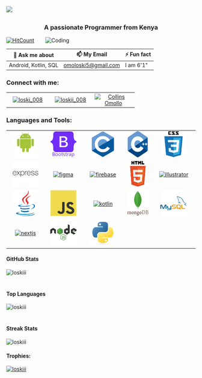
<h1 align="left">
    <img src="https://readme-typing-svg.herokuapp.com/?font=Righteous&size=35&center=true&vCenter=true&width=500&height=70&duration=4000&lines=Hello+Bug+Squashers!+😊;+I'm+Collins+Omollo!;+Welcome+to+my+github+😊;+Enjoy+😊;" />
</h1>
<h3 align="center">A passionate Programmer from Kenya</h3>

 [![HitCount](https://hits.dwyl.com/loskiii/loskiii.svg?style=flat-square&show=unique)](http://hits.dwyl.com/loskiii/loskiii)
<img align="right" alt="Coding" width="400" src="https://cdn.dribbble.com/users/1162077/screenshots/3848914/programmer.gif">




| 💬 **Ask me about** | 📫 **My Email** | ⚡ **Fun fact** |
|---------------------|-----------------|----------------|
| Android, Kotlin, SQL| omoloski5@gmail.com | I am 6'1" |


<h3 align="left">Connect with me:</h3>
<table>
  <tr>
    <td align="center" width="100">
      <a href="https://instagram.com/loski_008" target="_blank">
        <img src="https://raw.githubusercontent.com/rahuldkjain/github-profile-readme-generator/master/src/images/icons/Social/instagram.svg" alt="loski_008" height="70" width="70"/>
      </a>
    </td>
    <td align="center" width="100">
      <a href="https://twitter.com/loskii_008" target="_blank">
        <img src="https://raw.githubusercontent.com/rahuldkjain/github-profile-readme-generator/master/src/images/icons/Social/twitter.svg" alt="loskii_008" height="70" width="70"/>
      </a>
    </td>
    <td align="center" width="100">
      <a href="https://www.linkedin.com/in/collins-omollo-51296629a" target="_blank">
        <img src="https://raw.githubusercontent.com/rahuldkjain/github-profile-readme-generator/master/src/images/icons/Social/linked-in-alt.svg" alt="Collins Omollo" height="70" width="70"/>
      </a>
    </td>
  </tr>
</table>

<h3 align="left">Languages and Tools:</h3>
<table>
  <tr>
    <td align="center" width="200">
      <a href="https://developer.android.com" target="_blank" rel="noreferrer">
        <img src="https://raw.githubusercontent.com/devicons/devicon/master/icons/android/android-original-wordmark.svg" alt="android" width="70" height="70"/>
      </a>
    </td>
    <td align="center" width="200">
      <a href="https://getbootstrap.com" target="_blank" rel="noreferrer">
        <img src="https://raw.githubusercontent.com/devicons/devicon/master/icons/bootstrap/bootstrap-plain-wordmark.svg" alt="bootstrap" width="70" height="70"/>
      </a>
    </td>
    <td align="center" width="200">
      <a href="https://www.cprogramming.com/" target="_blank" rel="noreferrer">
        <img src="https://raw.githubusercontent.com/devicons/devicon/master/icons/c/c-original.svg" alt="c" width="70" height="70"/>
      </a>
    </td>
    <td align="center" width="200">
      <a href="https://www.w3schools.com/cpp/" target="_blank" rel="noreferrer">
        <img src="https://raw.githubusercontent.com/devicons/devicon/master/icons/cplusplus/cplusplus-original.svg" alt="cplusplus" width="70" height="70"/>
      </a>
    </td>
    <td align="center" width="200">
      <a href="https://www.w3schools.com/css/" target="_blank" rel="noreferrer">
        <img src="https://raw.githubusercontent.com/devicons/devicon/master/icons/css3/css3-original-wordmark.svg" alt="css3" width="70" height="70"/>
      </a>
    </td>
  </tr>
  <tr>
    <td align="center" width="200">
      <a href="https://expressjs.com" target="_blank" rel="noreferrer">
        <img src="https://raw.githubusercontent.com/devicons/devicon/master/icons/express/express-original-wordmark.svg" alt="express" width="70" height="70"/>
      </a>
    </td>
    <td align="center" width="200">
      <a href="https://www.figma.com/" target="_blank" rel="noreferrer">
        <img src="https://www.vectorlogo.zone/logos/figma/figma-icon.svg" alt="figma" width="70" height="70"/>
      </a>
    </td>
    <td align="center" width="200">
      <a href="https://firebase.google.com/" target="_blank" rel="noreferrer">
        <img src="https://www.vectorlogo.zone/logos/firebase/firebase-icon.svg" alt="firebase" width="70" height="70"/>
      </a>
    </td>
    <td align="center" width="200">
      <a href="https://www.w3.org/html/" target="_blank" rel="noreferrer">
        <img src="https://raw.githubusercontent.com/devicons/devicon/master/icons/html5/html5-original-wordmark.svg" alt="html5" width="70" height="70"/>
      </a>
    </td>
    <td align="center" width="200">
      <a href="https://www.adobe.com/in/products/illustrator.html" target="_blank" rel="noreferrer">
        <img src="https://www.vectorlogo.zone/logos/adobe_illustrator/adobe_illustrator-icon.svg" alt="illustrator" width="70" height="70"/>
      </a>
    </td>
  </tr>
  <tr>
    <td align="center" width="200">
      <a href="https://www.java.com" target="_blank" rel="noreferrer">
        <img src="https://raw.githubusercontent.com/devicons/devicon/master/icons/java/java-original.svg" alt="java" width="70" height="70"/>
      </a>
    </td>
    <td align="center" width="200">
      <a href="https://developer.mozilla.org/en-US/docs/Web/JavaScript" target="_blank" rel="noreferrer">
        <img src="https://raw.githubusercontent.com/devicons/devicon/master/icons/javascript/javascript-original.svg" alt="javascript" width="70" height="70"/>
      </a>
    </td>
    <td align="center" width="200">
      <a href="https://kotlinlang.org" target="_blank" rel="noreferrer">
        <img src="https://www.vectorlogo.zone/logos/kotlinlang/kotlinlang-icon.svg" alt="kotlin" width="70" height="70"/>
      </a>
    </td>
    <td align="center" width="200">
      <a href="https://www.mongodb.com/" target="_blank" rel="noreferrer">
        <img src="https://raw.githubusercontent.com/devicons/devicon/master/icons/mongodb/mongodb-original-wordmark.svg" alt="mongodb" width="70" height="70"/>
      </a>
    </td>
    <td align="center" width="200">
      <a href="https://www.mysql.com/" target="_blank" rel="noreferrer">
        <img src="https://raw.githubusercontent.com/devicons/devicon/master/icons/mysql/mysql-original-wordmark.svg" alt="mysql" width="70" height="70"/>
      </a>
    </td>
  </tr>
  <tr>
    <td align="center" width="200">
      <a href="https://nextjs.org/" target="_blank" rel="noreferrer">
        <img src="https://cdn.worldvectorlogo.com/logos/nextjs-2.svg" alt="nextjs" width="70" height="70"/>
      </a>
    </td>
    <td align="center" width="200">
      <a href="https://nodejs.org" target="_blank" rel="noreferrer">
        <img src="https://raw.githubusercontent.com/devicons/devicon/master/icons/nodejs/nodejs-original-wordmark.svg" alt="nodejs" width="70" height="70"/>
      </a>
    </td>
    <td align="center" width="200">
      <a href="https://www.python.org" target="_blank" rel="noreferrer">
        <img src="https://raw.githubusercontent.com/devicons/devicon/master/icons/python/python-original.svg" alt="python" width="70" height="70"/>
      </a>
    </td>
  </tr>
</table>

<!-- GitHub Stats Section -->
<section style="margin-bottom: 40px;">
  <h4 align="left">GitHub Stats</h4>
  <p align="left">
    <img src="https://github-readme-stats.vercel.app/api?username=loskiii&show_icons=true&locale=en&theme=nightowl" alt="loskiii" />
  </p>
</section>

<!-- Top Languages Section -->
<section style="margin-bottom: 40px;">
  <h4 align="left">Top Languages</h4>
  <p align="left">
    <img src="https://github-readme-stats.vercel.app/api/top-langs?username=loskiii&show_icons=true&locale=en&layout=compact&theme=nightowl" alt="loskiii" />
  </p>
</section>

<!-- Streak Stats Section -->
<section>
  <h4 align="left">Streak Stats</h4>
  <p align="left">
    <img src="https://github-readme-streak-stats.herokuapp.com/?user=loskiii&&theme=nightowl" alt="loskiii" />
  </p>
</section>
 <h4 align="left">Trophies:</h4>
<p align="left"> <a href="https://github.com/ryo-ma/github-profile-trophy"><img src="https://github-profile-trophy.vercel.app/?username=loskiii" alt="loskiii" /></a> </p>












